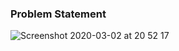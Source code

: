 ### Problem Statement

![Screenshot 2020-03-02 at 20 52 17](https://user-images.githubusercontent.com/26361028/75689924-07112480-5cc8-11ea-8eea-022751b4a42b.png)
